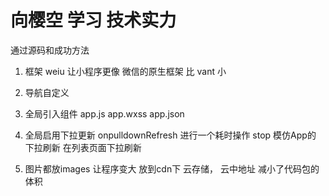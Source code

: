 # 向樱空 学习 技术实力

  通过源码和成功方法  


1. 框架
  weiu 让小程序更像 微信的原生框架
  比 vant 小
2. 导航自定义

3. 全局引入组件
  app.js  app.wxss  app.json

4. 全局启用下拉更新 onpulldownRefresh 
  进行一个耗时操作  stop 模仿App的 下拉刷新
  在列表页面下拉刷新

5. 图片都放images 让程序变大  放到cdn下 云存储， 云中地址  减小了代码包的体积
